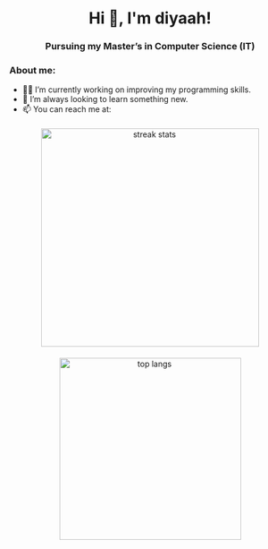 
<h1 align="center">Hi 👋, I'm diyaah!</h1>
<h3 align="center">Pursuing my Master’s in Computer Science (IT)</h3>

### About me:
- 👩‍💻 I’m currently working on improving my programming skills.
- 🌱 I’m always looking to learn something new.
- 📫 You can reach me at:

<div align="center" style="margin: 20px 0;">
  <img width="390" src="https://streak-stats.demolab.com/?user=diiya07&count_private=true&theme=react&border_radius=10" alt="streak stats"/>
</div>

<div align="center" style="margin: 20px 0;">
<img width="325" src="https://github-readme-stats.vercel.app/api/top-langs/?username=diiya07&hide=HTML,Ruby,Kotlin,CMake,Shell,Swift,Objective-C,C++,C&langs_count=30&layout=compact&theme=react&border_radius=10&size_weight=0.5&count_weight=0.5&exclude_repo=github-readme-stats&count_private=true&order=2" alt="top langs" />
</div>
